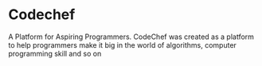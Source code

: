 # Codechef
A Platform for Aspiring Programmers. CodeChef was created as a platform to help programmers make it big in the world of algorithms, computer programming skill and so on
